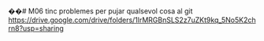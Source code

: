 ��#   M 0 6 
 
 tinc problemes per pujar qualsevol cosa al git
https://drive.google.com/drive/folders/1lrMRGBnSLS2z7uZKt9kq_5No5K2chrn8?usp=sharing 
